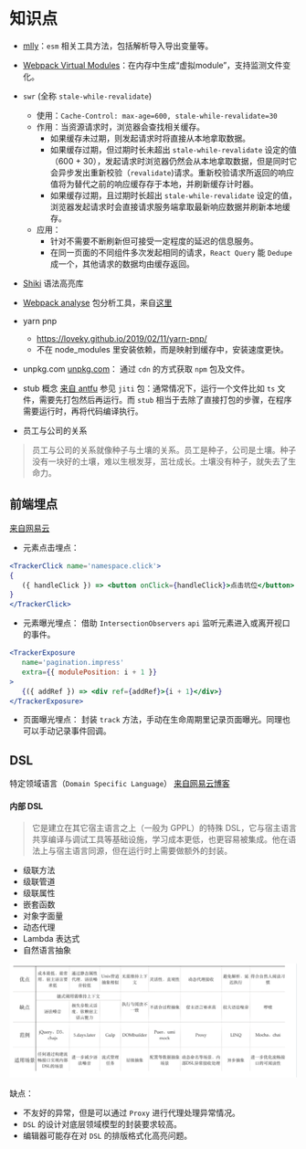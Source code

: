 # 知识点

- [mlly](https://www.npmjs.com/package/mlly)：`esm` 相关工具方法，包括解析导入导出变量等。
- [Webpack Virtual Modules](https://www.npmjs.com/package/webpack-virtual-modules)：在内存中生成“虚拟module”，支持监测文件变化。
- `swr` (全称 `stale-while-revalidate`)
  - 使用：`Cache-Control: max-age=600, stale-while-revalidate=30`
  - 作用：当资源请求时，浏览器会查找相关缓存。
    - 如果缓存未过期，则发起请求时将直接从本地拿取数据。
    - 如果缓存过期，但过期时长未超出 `stale-while-revalidate` 设定的值（600 + 30），发起请求时浏览器仍然会从本地拿取数据，但是同时它会异步发出重新校验（`revalidate`)请求。重新校验请求所返回的响应值将为替代之前的响应缓存存于本地，并刷新缓存计时器。
    - 如果缓存过期，且过期时长超出 `stale-while-revalidate` 设定的值，浏览器发起请求时会直接请求服务端拿取最新响应数据并刷新本地缓存。
  - 应用：
    - 针对不需要不断刷新但可接受一定程度的延迟的信息服务。
    - 在同一页面的不同组件多次发起相同的请求，`React Query` 能 `Dedupe` 成一个，其他请求的数据均由缓存返回。

- [Shiki](https://github.com/shikijs/shiki) 语法高亮库
- [Webpack analyse](https://webpack.github.io/analyse/) 包分析工具，来自[这里](https://zhuanlan.zhihu.com/p/370980997)
- yarn pnp
  - https://loveky.github.io/2019/02/11/yarn-pnp/
  - 不在 node_modules 里安装依赖，而是映射到缓存中，安装速度更快。
- unpkg.com
[unpkg.com](https://unpkg.com/)： 通过 `cdn` 的方式获取 `npm` 包及文件。
- stub 概念
[来自 antfu](https://antfu.me/posts/publish-esm-and-cjs)
参见 `jiti` 包：通常情况下，运行一个文件比如 `ts` 文件，需要先打包然后再运行。而 `stub` 相当于去除了直接打包的步骤，在程序需要运行时，再将代码编译执行。
- 员工与公司的关系
 > 员工与公司的关系就像种子与土壤的关系。员工是种子，公司是土壤。种子没有一块好的土壤，难以生根发芽，茁壮成长。土壤没有种子，就失去了生命力。


## 前端埋点
[来自网易云](https://github.com/x-orpheus/blog/blob/master/content/blog/web-track.md)
- 元素点击埋点：
```jsx
<TrackerClick name='namespace.click'>
{
   ({ handleClick }) => <button onClick={handleClick}>点击坑位</button>
}
</TrackerClick>
```
- 元素曝光埋点：
借助 `IntersectionObservers` `api` 监听元素进入或离开视口的事件。
```jsx
<TrackerExposure
   name='pagination.impress'
   extra={{ modulePosition: i + 1 }}
>
   {({ addRef }) => <div ref={addRef}>{i + 1}</div>}
</TrackerExposure>
```
- 页面曝光埋点：
封装 `track` 方法，手动在生命周期里记录页面曝光。同理也可以手动记录事件回调。 


## DSL
特定领域语言（`Domain Specific Language`）
[来自网易云博客](https://github.com/x-orpheus/blog/blob/master/content/blog/dsl/index.md)
#### 内部 DSL
> 它是建立在其它宿主语言之上（一般为 GPPL）的特殊 DSL，它与宿主语言共享编译与调试工具等基础设施，学习成本更低，也更容易被集成。他在语法上与宿主语言同源，但在运行时上需要做额外的封装。
- 级联方法
- 级联管道
- 级联属性
- 嵌套函数
- 对象字面量
- 动态代理
- Lambda 表达式
- 自然语言抽象

![image-20220519235256312](05.assets/image-20220519235256312.png)

缺点：
- 不友好的异常，但是可以通过 `Proxy` 进行代理处理异常情况。
- `DSL` 的设计对底层领域模型的封装要求较高。
- 编辑器可能存在对 `DSL` 的排版格式化高亮问题。

